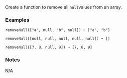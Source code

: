 Create a function to remove all `null`values from an array.


### Examples ###
    removeNull(["a", null, "b", null]) ➞ ["a", "b"]

    removeNull([null, null, null, null, null]) ➞ []

    removeNull([7, 8, null, 9]) ➞ [7, 8, 9]


### Notes ###
N/A